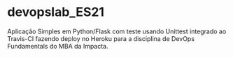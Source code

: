 # devopslab_ES21
Aplicação Simples em Python/Flask com teste usando Unittest integrado ao Travis-CI fazendo deploy no Heroku para a disciplina de DevOps Fundamentals do MBA da Impacta.
